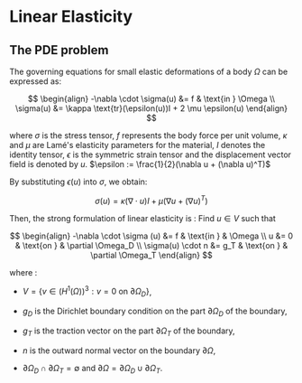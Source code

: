 # Linear Elasticity

## The PDE problem
The governing equations for small elastic deformations of a body $\Omega$ can be expressed as:

$$
\begin{align}
    -\nabla \cdot \sigma(u) &= f & \text{in } \Omega \\
    \sigma(u) &= \kappa \text{tr}(\epsilon(u))I + 2 \mu \epsilon(u)
\end{align}
$$

where $\sigma$ is the stress tensor, $f$ represents the body force per unit volume, $\kappa$ and $\mu$ are Lamé's elasticity parameters for the material, $I$ denotes the identity tensor, $\epsilon$ is the symmetric strain tensor and the displacement vector field is denoted by $u$. $\epsilon := \frac{1}{2}(\nabla u + (\nabla u)^T)$



By substituting $\epsilon(u)$ into $\sigma$, we obtain:

$$
\sigma(u) = \kappa (\nabla \cdot u)I + \mu(\nabla u + (\nabla u)^T)
$$

Then, the strong formulation of linear elasticity is :
Find $u \in V$ such that

$$
\begin{align}
    -\nabla \cdot \sigma (u) &= f & \text{in } & \Omega \\
    u &= 0 & \text{on } & \partial \Omega_D \\
    \sigma(u) \cdot n &= g_T & \text{on } & \partial \Omega_T
\end{align}
$$

where : 
- $V = \{ v \in (H^1(\Omega))^3 : v = 0 \text{ on } \partial \Omega_D \}$,

- $g_D$ is the Dirichlet boundary condition on the part $\partial \Omega_D$ of the boundary,

- $g_T$ is the traction vector on the part $\partial \Omega_T$ of the boundary,

- $n$ is the outward normal vector on the boundary $\partial \Omega$,

- $\partial \Omega_D \cap \partial \Omega_T = \emptyset$ and $\partial \Omega = \partial \Omega_D \cup \partial \Omega_T$.
